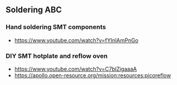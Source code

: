 ## Soldering ABC



### Hand soldering SMT components
 
 * https://www.youtube.com/watch?v=fYInlAmPnGo


### DIY SMT hotplate and reflow oven

* https://www.youtube.com/watch?v=C7blZigaaaA
* https://apollo.open-resource.org/mission:resources:picoreflow
